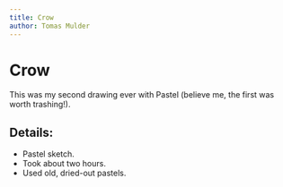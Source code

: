 ```yaml
---
title: Crow
author: Tomas Mulder
---
```


# Crow

This was my second drawing ever with Pastel (believe me, the first was worth trashing!).

## Details:

- Pastel sketch.
- Took about two hours.
- Used old, dried-out pastels.